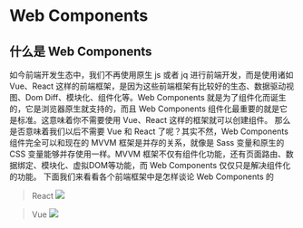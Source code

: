 # Web Components

## 什么是 Web Components

如今前端开发生态中，我们不再使用原生 js 或者 jq 进行前端开发，而是使用诸如 Vue、React 这样的前端框架，是因为这些前端框架有比较好的生态、数据驱动视图、Dom Diff、模块化、组件化等。Web Components 就是为了组件化而诞生的，它是浏览器原生就支持的，而且 Web Components 组件化最重要的就是它是标准。这意味着你不需要使用 Vue、React 这样的框架就可以创建组件。
那么是否意味着我们以后不需要 Vue 和 React 了呢？其实不然，Web Components 组件完全可以和现在的 MVVM 框架是并存的关系，就像是 Sass 变量和原生的 CSS 变量能够并存使用一样。MVVM 框架不仅有组件化功能，还有页面路由、数据绑定、模块化、虚拟DOM等功能，而 Web Components 仅仅只是解决组件化的功能。
下面我们来看看各个前端框架中是怎样谈论 Web Components 的

> React
![](https://img2020.cnblogs.com/blog/1575596/202112/1575596-20211211221153474-2111335893.png)

> Vue
![](https://img2020.cnblogs.com/blog/1575596/202112/1575596-20211211221450907-1466848368.png)


